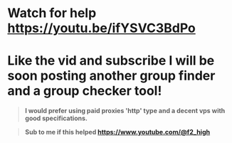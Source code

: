 # Watch for help https://youtu.be/ifYSVC3BdPo
# Like the vid and subscribe I will be soon posting another group finder and a group checker tool!


> **I would prefer using paid proxies 'http' type and a decent vps with good specifications.**

> **Sub to me if this helped https://www.youtube.com/@f2_high**

